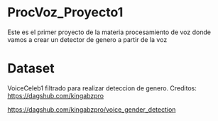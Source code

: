 # ProcVoz_Proyecto1

Este es el primer proyecto de la materia procesamiento de voz donde vamos a crear un detector de genero a partir de la voz

# Dataset

VoiceCeleb1 filtrado para realizar deteccion de genero. Creditos: https://dagshub.com/kingabzpro

https://dagshub.com/kingabzpro/voice_gender_detection

